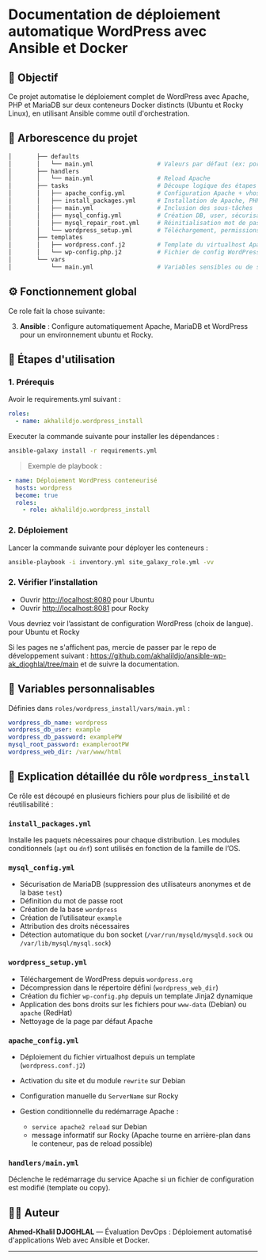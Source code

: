 # Documentation de déploiement automatique WordPress avec Ansible et Docker

## 📌 Objectif

Ce projet automatise le déploiement complet de WordPress avec Apache, PHP et MariaDB sur deux conteneurs Docker distincts (Ubuntu et Rocky Linux), en utilisant Ansible comme outil d'orchestration.

## 🧱 Arborescence du projet

```bash
│       ├── defaults
│       │   └── main.yml                  # Valeurs par défaut (ex: ports, users)
│       ├── handlers
│       │   └── main.yml                  # Reload Apache
│       ├── tasks                         # Découpe logique des étapes
│       │   ├── apache_config.yml         # Configuration Apache + vhost
│       │   ├── install_packages.yml      # Installation de Apache, PHP, MariaDB, etc.
│       │   ├── main.yml                  # Inclusion des sous-tâches
│       │   ├── mysql_config.yml          # Création DB, user, sécurisation
│       │   ├── mysql_repair_root.yml     # Réinitialisation mot de passe root si besoin
│       │   └── wordpress_setup.yml       # Téléchargement, permissions et config WP
│       ├── templates
│       │   ├── wordpress.conf.j2         # Template du virtualhost Apache
│       │   └── wp-config.php.j2          # Fichier de config WordPress
│       └── vars
│           └── main.yml                  # Variables sensibles ou de surcharges
```

## ⚙️ Fonctionnement global

Ce role fait la chose suivante:

3. **Ansible** : Configure automatiquement Apache, MariaDB et WordPress pour un environnement ubuntu et Rocky.

## 🚀 Étapes d'utilisation

### 1. Prérequis

Avoir le requirements.yml suivant :

```yaml
roles:
  - name: akhalildjo.wordpress_install
```

Executer la commande suivante pour installer les dépendances :

```bash
ansible-galaxy install -r requirements.yml
```

> Exemple de playbook : 
```yaml
- name: Déploiement WordPress conteneurisé
  hosts: wordpress
  become: true
  roles:
    - role: akhalildjo.wordpress_install
```

### 2. Déploiement

Lancer la commande suivante pour déployer les conteneurs :

```bash
ansible-playbook -i inventory.yml site_galaxy_role.yml -vv
```


### 2. Vérifier l’installation

* Ouvrir [http://localhost:8080](http://localhost:8080) pour Ubuntu
* Ouvrir [http://localhost:8081](http://localhost:8081) pour Rocky

Vous devriez voir l’assistant de configuration WordPress (choix de langue). pour Ubuntu et Rocky

Si les pages ne s'affichent pas, mercie de passer par le repo de développement suivant : https://github.com/akhalildjo/ansible-wp-ak_djoghlal/tree/main et de suivre la documentation.

## 🧩 Variables personnalisables

Définies dans `roles/wordpress_install/vars/main.yml` :

```yaml
wordpress_db_name: wordpress
wordpress_db_user: example
wordpress_db_password: examplePW
mysql_root_password: examplerootPW
wordpress_web_dir: /var/www/html
```

## 🧩 Explication détaillée du rôle `wordpress_install`

Ce rôle est découpé en plusieurs fichiers pour plus de lisibilité et de réutilisabilité :

### `install_packages.yml`

Installe les paquets nécessaires pour chaque distribution. Les modules conditionnels (`apt` ou `dnf`) sont utilisés en fonction de la famille de l’OS.

### `mysql_config.yml`

* Sécurisation de MariaDB (suppression des utilisateurs anonymes et de la base `test`)
* Définition du mot de passe root
* Création de la base `wordpress`
* Création de l’utilisateur `example`
* Attribution des droits nécessaires
* Détection automatique du bon socket (`/var/run/mysqld/mysqld.sock` ou `/var/lib/mysql/mysql.sock`)

### `wordpress_setup.yml`

* Téléchargement de WordPress depuis `wordpress.org`
* Décompression dans le répertoire défini (`wordpress_web_dir`)
* Création du fichier `wp-config.php` depuis un template Jinja2 dynamique
* Application des bons droits sur les fichiers pour `www-data` (Debian) ou `apache` (RedHat)
* Nettoyage de la page par défaut Apache

### `apache_config.yml`

* Déploiement du fichier virtualhost depuis un template (`wordpress.conf.j2`)
* Activation du site et du module `rewrite` sur Debian
* Configuration manuelle du `ServerName` sur Rocky
* Gestion conditionnelle du redémarrage Apache :

  * `service apache2 reload` sur Debian
  * message informatif sur Rocky (Apache tourne en arrière-plan dans le conteneur, pas de reload possible)

### `handlers/main.yml`

Déclenche le redémarrage du service Apache si un fichier de configuration est modifié (template ou copy).

## 👨‍🎓 Auteur

**Ahmed-Khalil DJOGHLAL** — Évaluation DevOps : Déploiement automatisé d'applications Web avec Ansible et Docker.

---
